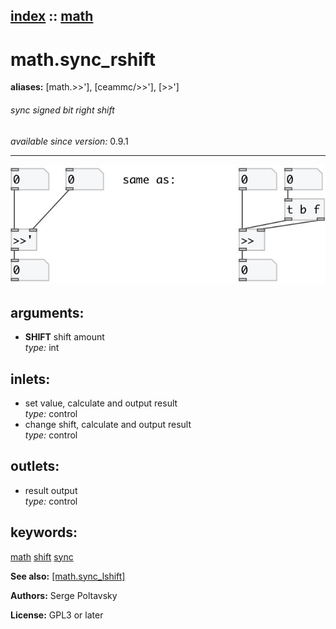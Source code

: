 [index](index.html) :: [math](category_math.html)
---

# math.sync_rshift
**aliases:** [math.&gt;&gt;&#39;], [ceammc/&gt;&gt;&#39;], [&gt;&gt;&#39;]


###### sync signed bit right shift

*available since version:* 0.9.1

---




[![example](../examples/img/math.sync_rshift.jpg)](../examples/pd/math.sync_rshift.pd)



## arguments:

* **SHIFT**
shift amount<br>
_type:_ int<br>







## inlets:

* set value, calculate and output result<br>
_type:_ control
* change shift, calculate and output result<br>
_type:_ control



## outlets:

* result output<br>
_type:_ control



## keywords:

[math](keywords/math.html)
[shift](keywords/shift.html)
[sync](keywords/sync.html)



**See also:**
[\[math.sync_lshift\]](math.sync_lshift.html)




**Authors:** Serge Poltavsky




**License:** GPL3 or later





